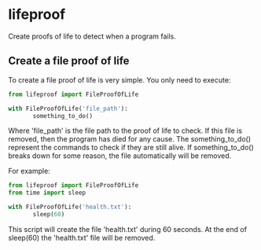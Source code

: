 # lifeproof
Create proofs of life to detect when a program fails.

## Create a file proof of life

To create a file proof of life is very simple. You only need to execute:

```python
from lifeproof import FileProofOfLife

with FileProofOfLife('file_path'):
       something_to_do()
```

Where 'file_path' is the file path to the proof of life to check. If this file is removed, then the program has died for
any cause. The something_to_do() represent the commands to check if they are still alive. If something_to_do() breaks
down for some reason, the file automatically will be removed.

For example:

```python
from lifeproof import FileProofOfLife
from time import sleep

with FileProofOfLife('health.txt'):
       sleep(60)
```

This script will create the file 'health.txt' during 60 seconds. At the end of sleep(60) the 'health.txt' file will be
removed.
